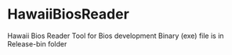 # HawaiiBiosReader
Hawaii Bios Reader Tool for Bios development
Binary (exe) file is in Release-bin folder
